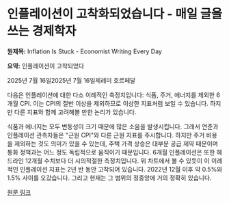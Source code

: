 # 인플레이션이 고착화되었습니다 - 매일 글을 쓰는 경제학자

**원제목:** Inflation Is Stuck - Economist Writing Every Day

**요약:** 인플레이션이 고착되었다

2025년 7월 16일2025년 7월 16일제레미 호르페달

다음은 인플레이션에 대한 다소 이례적인 측정치입니다: 식품, 주거, 에너지를 제외한 6개월 CPI. 이는 CPI의 절반 이상을 제외하므로 이상한 지표처럼 보일 수 있습니다. 하지만 다른 지표와 함께 고려해볼 만한 논리가 있습니다.

식품과 에너지는 모두 변동성이 크기 때문에 많은 소음을 발생시킵니다. 그래서 연준과 인플레이션 관측자들은 "근원 CPI"와 다른 근원 지표를 주시합니다. 하지만 주거 비용을 제외하는 것도 의미가 있을 수 있는데, 주택 가격 상승은 대부분 공급 제약 때문이며 통화 정책과는 어느 정도 독립적으로 움직이기 때문입니다. 6개월 인플레이션은 또한 헤드라인 12개월 수치보다 더 시의적절한 측정치입니다.
위 차트에서 볼 수 있듯이 이 이례적인 인플레이션 지표는 2년 반 동안 고착되어 있습니다. 2022년 12월 이후 약 0.5%와 1.5% 사이를 오갔습니다. 그리고 현재는 그 범위의 정중앙에 거의 정확히 있습니다.

[원문 링크](https://economistwritingeveryday.com/2025/07/16/inflation-is-stuck/)
